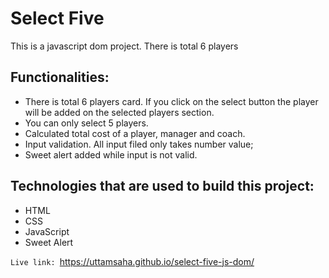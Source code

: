 # Select Five
This is a javascript dom project. There is total 6 players

## Functionalities:
* There is total 6 players card. If you click on the select button the player will be added on the selected players section.
* You can only select 5 players.
* Calculated total cost of a player, manager and coach.
* Input validation. All input filed only takes number value;
* Sweet alert added while input is not valid.

## Technologies that are used to build this project:
* HTML
* CSS
* JavaScript
* Sweet Alert

`Live link: `https://uttamsaha.github.io/select-five-js-dom/
